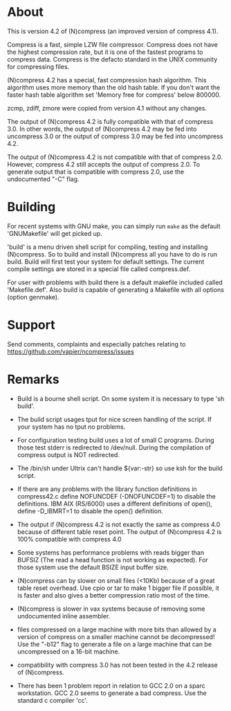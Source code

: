 # About

This is version 4.2 of (N)compress (an improved version of compress 4.1).

Compress is a fast, simple LZW file compressor.  Compress does not have
the highest compression rate, but it is one of the fastest programs to
compress data.  Compress is the defacto standard in the UNIX community
for compressing files.

(N)compress 4.2 has a special, fast compression hash algorithm.  This
algorithm uses more memory than the old hash table. If you don't want
the faster hash table algorithm set 'Memory free for compress' below
800000.

zcmp, zdiff, zmore were copied from version 4.1 without any changes.

The output of (N)compress 4.2 is fully compatible with that of compress 3.0.
In other words, the output of (N)compress 4.2 may be fed into uncompress 3.0 or
the output of compress 3.0 may be fed into uncompress 4.2.

The output of (N)compress 4.2 is not compatible with that of
compress 2.0.  However, compress 4.2 still accepts the output of
compress 2.0.  To generate output that is compatible with compress
2.0, use the undocumented "-C" flag.

# Building

For recent systems with GNU make, you can simply run `make` as the default
'GNUMakefile' will get picked up.

'build' is a menu driven shell script for compiling, testing and
installing (N)compress. So to build and install (N)compress all you have to
do is run build.  Build will first test your system for default
settings. The current compile settings are stored in a special file
called compress.def.

For user with problems with build there is a default makefile included
called 'Makefile.def'. Also build is capable of generating a Makefile with
all options (option genmake).

# Support

Send comments, complaints and especially patches relating to
    https://github.com/vapier/ncompress/issues

# Remarks

- Build is a bourne shell script. On some system it is necessary to type
  'sh build'.

- The build script usages tput for nice screen handling of the script.
  If your system has no tput no problems.

- For configuration testing build uses a lot of small C programs. During
  those test stderr is redirected to /dev/null.
  During the compilation of compress output is NOT redirected.

- The /bin/sh under Ultrix can't handle ${var:-str} so use ksh for the
  build script.

- If there are any problems with the library function definitions in
  compress42.c define NOFUNCDEF (-DNOFUNCDEF=1) to disable the definitions.
  IBM AIX (RS/6000) uses a different definitions of open(), define -D_IBMRT=1
  to disable the open() definition.

- The output if (N)compress 4.2 is not exactly the same as compress 4.0
  because of different table reset point. The output of (N)compress 4.2
  is 100% compatible with compress 4.0

- Some systems has performance problems with reads bigger than BUFSIZ
  (The read a head function is not working as expected). For those
  system use the default BSIZE input buffer size.

- (N)compress can by slower on small files (<10Kb) because of a great
  table reset overhead. Use cpio or tar to make 1 bigger file if
  possible, it is faster and also gives a better compression ratio most
  of the time.

- (N)compress is slower in vax systems because of removing some
  undocumented inline assembler.

- files compressed on a large machine with more bits than allowed by
  a version of compress on a smaller machine cannot be decompressed!  Use the
  "-b12" flag to generate a file on a large machine that can be uncompressed
  on a 16-bit machine.

- compatibility with compress 3.0 has not been tested in the 4.2 release of
  (N)compress.

- There has been 1 problem report in relation to GCC 2.0 on a sparc
  workstation. GCC 2.0 seems to generate a bad compress. Use the
  standard c compiler 'cc'.
